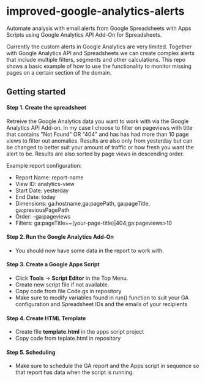 # improved-google-analytics-alerts

Automate analysis with email alerts from Google Spreadsheets with Apps Scripts using Google Analytics API Add-On for Spreadsheets.

Currently the custom alerts in Google Analytics are very limited. Together with Google Analytics API and Spreadsheets we can create  complex alerts that include multiple filters, segments and other calculations. This repo shows a basic example of how to use the functionality to monitor missing pages on a certain section of the domain.

## Getting started

#### Step 1. Create the spreadsheet

Retreive the Google Analytics data you want to work with via the Google Analytics API Add-on. In my case I choose to filter on pageviews with title that contains "Not Found" OR "404" and has has had more than 10 page views to filter out anomalies. Results are also only from yesterday but can be changed to better suit your amount of traffic or how fresh you want the alert to be. Results are also sorted by page views in descending order.

Example report configuration:

* Report Name: report-name
* View ID: analytics-view
* Start Date: yesterday
* End Date: today
* Dimensions:	ga:hostname,ga:pagePath, ga:pageTitle, ga:previousPagePath
* Order: -ga:pageviews
* Filters: ga:pageTitle=~(your-page-title)|404;ga:pageviews>10

#### Step 2. Run the Google Analytics Add-On

* You should now have some data in the report to work with.

#### Step 3. Create a Google Apps Script

* Click **Tools** -> **Script Editor** in the Top Menu.
* Create new script file if not available.
* Copy code from file Code.gs in repository
* Make sure to modify variables found in run() function to suit your GA configuration and Spreadsheet IDs and the emails of your recipients

#### Step 4. Create HTML Template

* Create file **template.html** in the apps script project
* Copy code from teplate.html in repository

#### Step 5. Scheduling

* Make sure to schedule the GA report and the Apps script in sequence so that report has data when the script is running.
